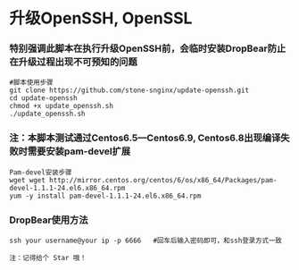 # 升级OpenSSH, OpenSSL

### 特别强调此脚本在执行升级OpenSSH前，会临时安装DropBear防止在升级过程出现不可预知的问题

```
#脚本使用步骤
git clone https://github.com/stone-snginx/update-openssh.git
cd update-openssh
chmod +x update_openssh.sh
./update_openssh.sh

```
### 注：本脚本测试通过Centos6.5—Centos6.9, Centos6.8出现编译失败时需要安装pam-devel扩展
```
Pam-devel安装步骤
wget wget http://mirror.centos.org/centos/6/os/x86_64/Packages/pam-devel-1.1.1-24.el6.x86_64.rpm
yum -y install pam-devel-1.1.1-24.el6.x86_64.rpm
```
### DropBear使用方法
```
ssh your username@your ip -p 6666   #回车后输入密码即可，和ssh登录方式一致
```
`注：记得给个 Star 哦！`
